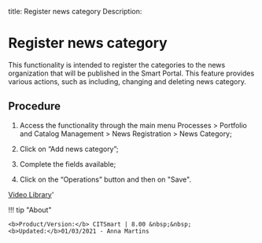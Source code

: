 title: Register news category
Description: 
# Register news category

This functionality is intended to register the categories to the news organization that will be published in the Smart Portal.
This feature provides various actions, such as including, changing and deleting news category.

Procedure
-------------

1.  Access the functionality through the main menu Processes \> Portfolio and
    Catalog Management \> News Registration \> News Category;

2.  Click on “Add news category”;

3.  Complete the fields available;

4.  Click on the “Operations” button and then on "Save".


<i class='fa fa-youtube-play  fa-2x' style='color:#97ce17;vertical-align: middle;'> </i> [Video Library](https://www.youtube.com/playlist?list=PLB5qK2uzf2RPsG8HdkE7qEHB39yEI_T8y)'

!!! tip "About"

    <b>Product/Version:</b> CITSmart | 8.00 &nbsp;&nbsp;
    <b>Updated:</b>01/03/2021 - Anna Martins
